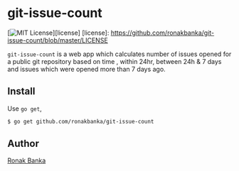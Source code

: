 # git-issue-count

[![MIT License](http://img.shields.io/badge/license-MIT-blue.svg?style=flat-square)][license]
[license]: https://github.com/ronakbanka/git-issue-count/blob/master/LICENSE

`git-issue-count` is a web app which calculates number of issues opened for a public git repository based on time , within 24hr, between 24h & 7 days and issues which were opened more than 7 days ago.

## Install 

Use `go get`,

```bash
$ go get github.com/ronakbanka/git-issue-count
```

## Author

[Ronak Banka](https://github.com/ronakbanka)
